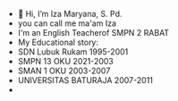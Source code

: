 - 👋 Hi, I’m Iza Maryana, S. Pd. 
- you can call me ma'am Iza
- I'm an English Teacherof SMPN 2 RABAT
- My Educational story:
- SDN Lubuk Rukam 1995-2001
- SMPN 13 OKU 2021-2003
- SMAN 1 OKU 2003-2007
- UNIVERSITAS BATURAJA 2007-2011
- 
